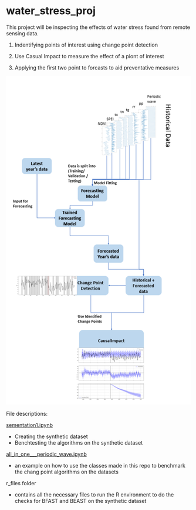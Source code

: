 # water_stress_proj

This project will be inspecting the effects of water stress found from remote sensing data.


1. Indentifying points of interest using change point detection

2. Use Casual Impact to measure the effect of a piont of interest

3. Applying the first two point to forcasts to aid preventative measures

![Image of Proj](https://github.com/jzyee/water_stress_proj/blob/master/images/overall_graph.png)

File descriptions:



[sementation1.ipynb](https://github.com/jzyee/water_stress_proj/blob/master/segmentation1.ipynb)
- Creating the synthetic dataset
- Benchtesting the algorithms on the synthetic dataset

[all_in_one___periodic_wave.ipynb](https://github.com/jzyee/water_stress_proj/blob/master/all_in_one___periodic_wave.ipynb)
- an example on how to use the classes made in this repo to benchmark the chang point algorithms on the datasets

r_files folder
- contains all the necessary files to run the R environment to do the checks for BFAST and BEAST on the synthetic dataset
